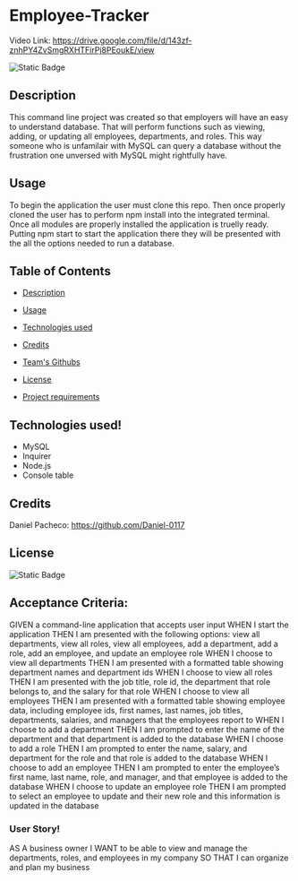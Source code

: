# Employee-Tracker

Video Link: https://drive.google.com/file/d/143zf-znhPY4ZvSmgRXHTFirPj8PEoukE/view

![Static Badge](https://img.shields.io/badge/MIT-license?label=license&labelColor=%2332CD30&color=%23A020F0&link=https%3A%2F%2Fopensource.org%2Flicense%2Fmit%2F)

## Description
This command line project was created so that employers will have an easy to understand database. That will perform functions such as viewing, adding, or updating all employees, departments, and roles. This way someone who is unfamilair with MySQL can query a database without the frustration one unversed with MySQL might rightfully have. 

## Usage
To begin the application the user must clone this repo. Then once properly cloned the user has to perform npm install into the integrated terminal. Once all modules are properly installed the application is truelly ready. Putting npm start to start the application there they will be presented with the all the options needed to run a database. 

  ## Table of Contents

- [Description](#description)

- [Usage](#usage)

- [Technologies used](#technologies-used)

- [Credits](#credits)

- [Team's Githubs](#team-githubs)

- [License](#license)

- [Project requirements](#project-requirements)


## Technologies used!
- MySQL
- Inquirer
- Node.js
- Console table

## Credits
Daniel Pacheco: https://github.com/Daniel-0117

## License
![Static Badge](https://img.shields.io/badge/MIT-license?label=license&labelColor=%2332CD30&color=%23A020F0&link=https%3A%2F%2Fopensource.org%2Flicense%2Fmit%2F)


## Acceptance Criteria:
GIVEN a command-line application that accepts user input
WHEN I start the application
THEN I am presented with the following options: view all departments, view all roles, view all employees, add a department, add a role, add an employee, and update an employee role
WHEN I choose to view all departments
THEN I am presented with a formatted table showing department names and department ids
WHEN I choose to view all roles
THEN I am presented with the job title, role id, the department that role belongs to, and the salary for that role
WHEN I choose to view all employees
THEN I am presented with a formatted table showing employee data, including employee ids, first names, last names, job titles, departments, salaries, and managers that the employees report to
WHEN I choose to add a department
THEN I am prompted to enter the name of the department and that department is added to the database
WHEN I choose to add a role
THEN I am prompted to enter the name, salary, and department for the role and that role is added to the database
WHEN I choose to add an employee
THEN I am prompted to enter the employee’s first name, last name, role, and manager, and that employee is added to the database
WHEN I choose to update an employee role
THEN I am prompted to select an employee to update and their new role and this information is updated in the database 
### User Story!

AS A business owner
I WANT to be able to view and manage the departments, roles, and employees in my company
SO THAT I can organize and plan my business